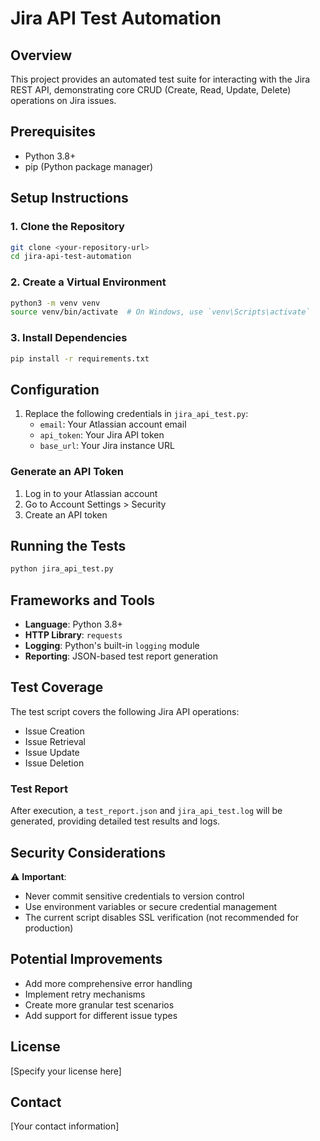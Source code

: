 # Jira API Test Automation

## Overview
This project provides an automated test suite for interacting with the Jira REST API, demonstrating core CRUD (Create, Read, Update, Delete) operations on Jira issues.

## Prerequisites
- Python 3.8+
- pip (Python package manager)

## Setup Instructions

### 1. Clone the Repository
```bash
git clone <your-repository-url>
cd jira-api-test-automation
```

### 2. Create a Virtual Environment
```bash
python3 -m venv venv
source venv/bin/activate  # On Windows, use `venv\Scripts\activate`
```

### 3. Install Dependencies
```bash
pip install -r requirements.txt
```

## Configuration
1. Replace the following credentials in `jira_api_test.py`:
   - `email`: Your Atlassian account email
   - `api_token`: Your Jira API token
   - `base_url`: Your Jira instance URL

### Generate an API Token
1. Log in to your Atlassian account
2. Go to Account Settings > Security
3. Create an API token

## Running the Tests
```bash
python jira_api_test.py
```

## Frameworks and Tools
- **Language**: Python 3.8+
- **HTTP Library**: `requests`
- **Logging**: Python's built-in `logging` module
- **Reporting**: JSON-based test report generation

## Test Coverage
The test script covers the following Jira API operations:
- Issue Creation
- Issue Retrieval
- Issue Update
- Issue Deletion

### Test Report
After execution, a `test_report.json` and `jira_api_test.log` will be generated, providing detailed test results and logs.

## Security Considerations
⚠️ **Important**: 
- Never commit sensitive credentials to version control
- Use environment variables or secure credential management
- The current script disables SSL verification (not recommended for production)

## Potential Improvements
- Add more comprehensive error handling
- Implement retry mechanisms
- Create more granular test scenarios
- Add support for different issue types

## License
[Specify your license here]

## Contact
[Your contact information]
